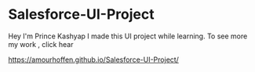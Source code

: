 # Salesforce-UI-Project
Hey I'm Prince Kashyap  I made this UI project while learning. To see more my work , click hear 

https://amourhoffen.github.io/Salesforce-UI-Project/